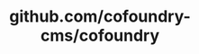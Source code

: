 ---
layout: post
title: github.com/cofoundry-cms/cofoundry
categories: link
tags: [انگلیسی, گیت‌هاب, برنامه‌نویسی]
---